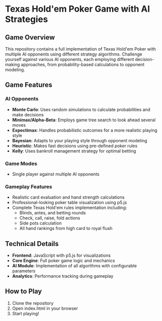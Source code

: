 # Texas Hold'em Poker Game with AI Strategies

## Game Overview
This repository contains a full implementation of Texas Hold'em Poker with multiple AI opponents using different strategy algorithms. Challenge yourself against various AI opponents, each employing different decision-making approaches, from probability-based calculations to opponent modeling.

## Game Features

### AI Opponents
- **Monte Carlo**: Uses random simulations to calculate probabilities and make decisions
- **Minimax/Alpha-Beta**: Employs game tree search to look ahead several moves
- **Expectimax**: Handles probabilistic outcomes for a more realistic playing style
- **Bayesian**: Adapts to your playing style through opponent modeling
- **Heuristic**: Makes fast decisions using pre-defined poker rules
- **Kelly**: Uses bankroll management strategy for optimal betting

### Game Modes
- Single player against multiple AI opponents
  
### Gameplay Features
- Realistic card evaluation and hand strength calculations
- Professional-looking poker table visualization using p5.js
- Complete Texas Hold'em rules implementation including:
  - Blinds, antes, and betting rounds
  - Check, call, raise, fold actions
  - Side pots calculation
  - All hand rankings from high card to royal flush


## Technical Details
- **Frontend**: JavaScript with p5.js for visualizations
- **Core Engine**: Full poker game logic and mechanics
- **AI Module**: Implementation of all algorithms with configurable parameters
- **Analytics**: Performance tracking during gameplay

## How to Play
1. Clone the repository
2. Open index.html in your browser
4. Start playing!


